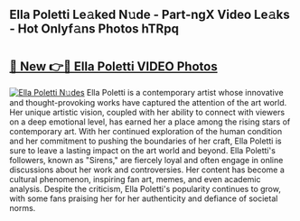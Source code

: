 ## Ella Poletti Le𝚊ked N𝚞de - Part-ngX Video Le𝚊ks - Hot Onlyf𝚊ns Photos hTRpq

# <h2><a href="http://ab63436.deff.icu/?id=Ella+Poletti">🔗 New 👉🔴 Ella Poletti VIDEO Photos</a></h2>

[![Ella Poletti N𝚞des](https://i.imgur.com/rIISA9y.gif)](http://ab63436.deff.icu/?id=Ella+Poletti)
Ella Poletti is a contemporary artist whose innovative and thought-provoking works have captured the attention of the art world. Her unique artistic vision, coupled with her ability to connect with viewers on a deep emotional level, has earned her a place among the rising stars of contemporary art. With her continued exploration of the human condition and her commitment to pushing the boundaries of her craft, Ella Poletti is sure to leave a lasting impact on the art world and beyond. Ella Poletti's followers, known as "Sirens," are fiercely loyal and often engage in online discussions about her work and controversies. Her content has become a cultural phenomenon, inspiring fan art, memes, and even academic analysis. Despite the criticism, Ella Poletti's popularity continues to grow, with some fans praising her for her authenticity and defiance of societal norms.
